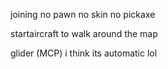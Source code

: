 joining no pawn 
no skin no pickaxe

startaircraft to walk around the map

glider (MCP) i think its automatic lol
